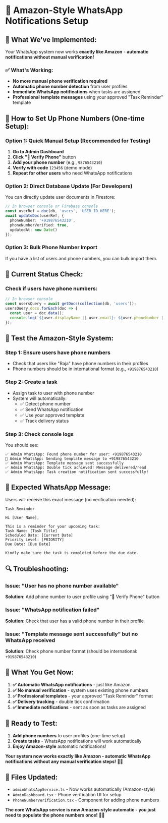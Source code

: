 # 🚀 Amazon-Style WhatsApp Notifications Setup

## 🎯 **What We've Implemented:**

Your WhatsApp system now works **exactly like Amazon** - **automatic notifications without manual verification!**

### **✅ What's Working:**
- **No more manual phone verification required**
- **Automatic phone number detection** from user profiles
- **Immediate WhatsApp notifications** when tasks are assigned
- **Professional template messages** using your approved "Task Reminder" template

## 🔧 **How to Set Up Phone Numbers (One-time Setup):**

### **Option 1: Quick Manual Setup (Recommended for Testing)**

1. **Go to Admin Dashboard**
2. **Click "📱 Verify Phone"** button
3. **Add your phone number** (e.g., `9876543210`)
4. **Verify with code** `123456` (demo mode)
5. **Repeat for other users** who need WhatsApp notifications

### **Option 2: Direct Database Update (For Developers)**

You can directly update user documents in Firestore:

```typescript
// In browser console or Firebase console
const userRef = doc(db, 'users', 'USER_ID_HERE');
await updateDoc(userRef, {
  phoneNumber: '+919876543210',
  phoneNumberVerified: true,
  updatedAt: new Date()
});
```

### **Option 3: Bulk Phone Number Import**

If you have a list of users and phone numbers, you can bulk import them.

## 📱 **Current Status Check:**

### **Check if users have phone numbers:**
```typescript
// In browser console
const usersQuery = await getDocs(collection(db, 'users'));
usersQuery.docs.forEach(doc => {
  const user = doc.data();
  console.log(`${user.displayName || user.email}: ${user.phoneNumber || 'NO PHONE'}`);
});
```

## 🚀 **Test the Amazon-Style System:**

### **Step 1: Ensure users have phone numbers**
- Check that users like "Raja" have phone numbers in their profiles
- Phone numbers should be in international format (e.g., `+919876543210`)

### **Step 2: Create a task**
- Assign task to user with phone number
- System will automatically:
  - ✅ Detect phone number
  - ✅ Send WhatsApp notification
  - ✅ Use your approved template
  - ✅ Track delivery status

### **Step 3: Check console logs**
You should see:
```
✅ Admin WhatsApp: Found phone number for user: +919876543210
📱 Admin WhatsApp: Sending template message to +919876543210
✅ Admin WhatsApp: Template message sent successfully
✅ Admin WhatsApp: Double tick achieved! Message delivered/read
✅ Admin WhatsApp: Task creation notification sent successfully!
```

## 🎯 **Expected WhatsApp Message:**

Users will receive this exact message (no verification needed):

```
Task Reminder

Hi [User Name],

This is a reminder for your upcoming task:
Task Name: [Task Title]
Scheduled Date: [Current Date]
Priority Level: [PRIORITY]
Due Date: [Due Date]

Kindly make sure the task is completed before the due date.
```

## 🔍 **Troubleshooting:**

### **Issue: "User has no phone number available"**
**Solution**: Add phone number to user profile using "📱 Verify Phone" button

### **Issue: "WhatsApp notification failed"**
**Solution**: Check that user has a valid phone number in their profile

### **Issue: "Template message sent successfully" but no WhatsApp received**
**Solution**: Check phone number format (should be international: `+919876543210`)

## 🎉 **What You Get Now:**

1. **✅ Automatic WhatsApp notifications** - just like Amazon
2. **✅ No manual verification** - system uses existing phone numbers
3. **✅ Professional templates** - your approved "Task Reminder" format
4. **✅ Delivery tracking** - double tick confirmation
5. **✅ Immediate notifications** - sent as soon as tasks are assigned

## 🚀 **Ready to Test:**

1. **Add phone numbers** to user profiles (one-time setup)
2. **Create tasks** - WhatsApp notifications will work automatically
3. **Enjoy Amazon-style** automatic notifications!

**Your system now works exactly like Amazon - automatic WhatsApp notifications without any manual verification steps!** 🎯✨

## 🔗 **Files Updated:**
- `adminWhatsAppService.ts` - Now works automatically (Amazon-style)
- `AdminDashboard.tsx` - Phone verification UI for setup
- `PhoneNumberVerification.tsx` - Component for adding phone numbers

**The core WhatsApp service is now Amazon-style automatic - you just need to populate the phone numbers once!** 📱🚀











